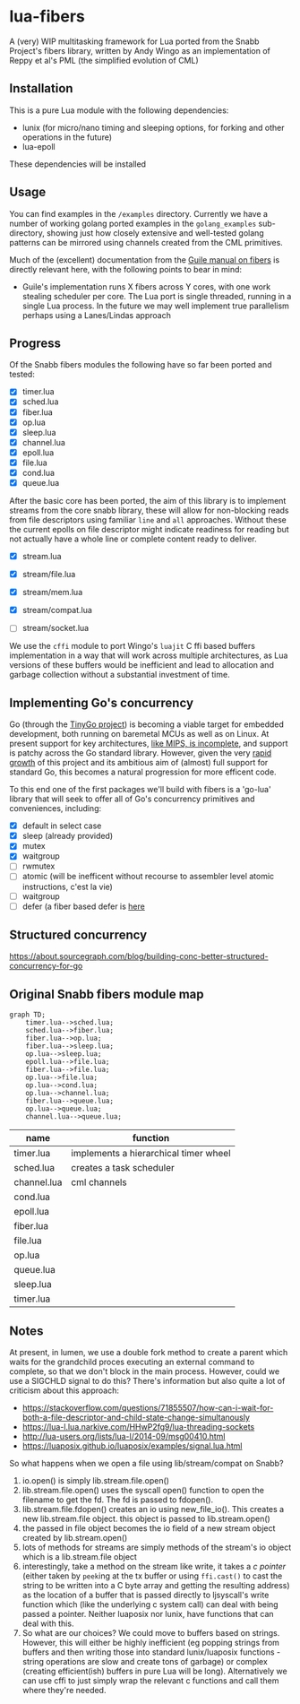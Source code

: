 # lua-fibers

A (very) WIP multitasking framework for Lua ported from the Snabb Project's fibers
library, written by Andy Wingo as an implementation of Reppy et al's PML (the
simplified evolution of CML)

## Installation

This is a pure Lua module with the following dependencies:
  - lunix (for micro/nano timing and sleeping options, for forking and other
    operations in the future)
  - lua-epoll

These dependencies will be installed 

## Usage

You can find examples in the `/examples` directory. Currently we have a number
of working golang ported examples in the `golang_examples` sub-directory,
showing just how closely extensive and well-tested golang patterns can be
mirrored using channels created from the CML primitives.

Much of the (excellent) documentation from the [Guile manual on
fibers](https://github.com/wingo/fibers/wiki/Manual) is directly relevant here,
with the following points to bear in mind:
  - Guile's implementation runs X fibers across Y cores, with one work stealing
    scheduler per core. The Lua port is single threaded, running in a single Lua
    process. In the future we may well implement true parallelism perhaps using
    a Lanes/Lindas approach

## Progress

Of the Snabb fibers modules the following have so far been ported and tested:

- [x] timer.lua
- [x] sched.lua
- [x] fiber.lua
- [x] op.lua
- [x] sleep.lua
- [x] channel.lua
- [x] epoll.lua
- [x] file.lua
- [x] cond.lua
- [x] queue.lua

After the basic core has been ported, the aim of this library is to implement
streams from the core snabb library, these will allow for non-blocking reads
from file descriptors using familiar `line` and `all` approaches. Without these the
current epolls on file descriptor might indicate readiness for reading but not
actually have a whole line or complete content ready to deliver.

- [x] stream.lua
- [x] stream/file.lua
- [x] stream/mem.lua
- [x] stream/compat.lua
- [ ] stream/socket.lua


We  use the `cffi` module to port Wingo's `luajit` C ffi based
buffers implementation in a way that will work across multiple architectures, as
Lua versions of these buffers would be inefficient and lead to allocation and
garbage collection without a substantial investment of time. 

## Implementing Go's concurrency

Go (through the [TinyGo project](https://tinygo.org/)) is becoming a viable
target for embedded development, both running on baremetal MCUs as well as on
Linux. At present support for key architectures, [like MIPS, is
incomplete](https://github.com/tinygo-org/tinygo/issues/1075), and support is
patchy across the Go standard library. However, given the very [rapid
growth](https://star-history.com/#tinygo-org/tinygo&Date) of this project and
its ambitious aim of (almost) full support for standard Go, this becomes a
natural progression for more efficent code.

To this end one of the first packages we'll build with fibers is a 'go-lua'
library that will seek to offer all of Go's concurrency primitives and
conveniences, including:

- [x] default in select case
- [x] sleep (already provided)
- [x] mutex
- [x] waitgroup
- [ ] rwmutex
- [ ] atomic (will be inefficent without recourse to assembler level atomic
  instructions, c'est la vie)
- [ ] waitgroup
- [ ] defer (a fiber based defer is
  [here](https://github.com/qrmoon/fiber/blob/main/fiber.lua)

## Structured concurrency

https://about.sourcegraph.com/blog/building-conc-better-structured-concurrency-for-go


## Original Snabb fibers module map

```mermaid
graph TD;
    timer.lua-->sched.lua;
    sched.lua-->fiber.lua;
    fiber.lua-->op.lua;
    fiber.lua-->sleep.lua;
    op.lua-->sleep.lua;
    epoll.lua-->file.lua;
    fiber.lua-->file.lua;
    op.lua-->file.lua;
    op.lua-->cond.lua;
    op.lua-->channel.lua;
    fiber.lua-->queue.lua;
    op.lua-->queue.lua;
    channel.lua-->queue.lua;
```

| name | function |
|--|--|
timer.lua | implements a hierarchical timer wheel
sched.lua | creates a task scheduler
channel.lua | cml channels
cond.lua | 
epoll.lua | 
fiber.lua | 
file.lua | 
op.lua | 
queue.lua | 
sleep.lua | 
timer.lua | 

## Notes

At present, in lumen, we use a double fork method to create a parent which waits
for the grandchild proces executing an external command to complete, so that we
don't block in the main process. However, could we use a SIGCHLD signal to do
this? There's information but also quite a lot of criticism about this approach:

  - https://stackoverflow.com/questions/71855507/how-can-i-wait-for-both-a-file-descriptor-and-child-state-change-simultanously
  - https://lua-l.lua.narkive.com/HHwP2fg9/lua-threading-sockets
  - http://lua-users.org/lists/lua-l/2014-09/msg00410.html
  - https://luaposix.github.io/luaposix/examples/signal.lua.html


So what happens when we open a file using lib/stream/compat on Snabb?

  1. io.open() is simply lib.stream.file.open()
  2. lib.stream.file.open() uses the syscall open() function to open the
     filename to get the fd. The fd is passed to fdopen().
  3. lib.stream.file.fdopen() creates an io using new_file_io(). This creates a
     new lib.stream.file object. this object is passed to lib.stream.open()
  4. the passed in file object becomes the io field of a new stream object
     created by lib.stream.open()
  5. lots of methods for streams are simply methods of the stream's io object
     which is a lib.stream.file object
  6. interestingly, take a method on the stream like write, it takes a _c
     pointer_ (either taken by `peek`ing at the tx buffer or using `ffi.cast()`
     to cast the string to be written into a C byte array and getting the
     resulting address) as the location of a buffer that is passed directly to
     ljsyscall's write function which (like the underlying c system call) can
     deal with being passed a pointer. Neither luaposix nor lunix, have
     functions that can deal with this.
  7. So what are our choices? We could move to buffers based on strings.
     However, this will either be highly inefficient (eg popping strings from
     buffers and then writing those into standard lunix/luaposix functions -
     string operations are slow and create tons of garbage) or complex (creating
     efficient(ish) buffers in pure Lua will be long). Alternatively we can use
     cffi to just simply wrap the relevant c functions and call them where
     they're needed.

